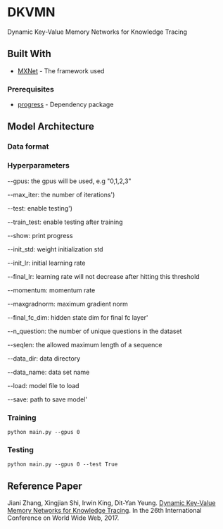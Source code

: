# DKVMN

Dynamic Key-Value Memory Networks for Knowledge Tracing

## Built With

* [MXNet](https://github.com/dmlc/mxnet) - The framework used


### Prerequisites
* [progress](https://pypi.python.org/pypi/progress) - Dependency package

## Model Architecture

### Data format


### Hyperparameters

--gpus: the gpus will be used, e.g "0,1,2,3"

--max_iter: the number of iterations')

--test: enable testing')

--train_test: enable testing after training

--show: print progress

--init_std: weight initialization std

--init_lr: initial learning rate

--final_lr: learning rate will not decrease after hitting this threshold

--momentum: momentum rate

--maxgradnorm: maximum gradient norm

--final_fc_dim: hidden state dim for final fc layer'

--n_question: the number of unique questions in the dataset

--seqlen: the allowed maximum length of a sequence

--data_dir: data directory

--data_name: data set name

--load: model file to load

--save: path to save model'

### Training
 ```
 python main.py --gpus 0
 ```

### Testing
 ```
 python main.py --gpus 0 --test True
 ```

## Reference Paper

Jiani Zhang, Xingjian Shi, Irwin King, Dit-Yan Yeung. [Dynamic Key-Value Memory Networks for Knowledge Tracing](https://arxiv.org/pdf/1611.08108.pdf).
In the 26th International Conference on World Wide Web, 2017.

